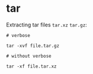 # tar

Extracting tar files `tar.xz` `tar.gz`:
```
# verbose

tar -xvf file.tar.gz

# without verbose

tar -xf file.tar.xz

```
